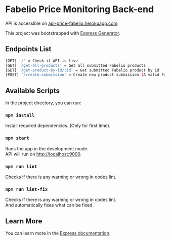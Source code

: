 # Fabelio Price Monitoring Back-end

API is accessible on [api-price-fabelio.herokuapp.com](https://api-price-fabelio.herokuapp.com).<br />

This project was bootstrapped with [Express Generator](https://expressjs.com/en/starter/generator.html).

## Endpoints List

``` bash
[GET] '/' = Check if API is live
[GET] '/get-all-products' = Get all submitted Fabelio products
[GET] '/get-product-by-id/:id' = Get submitted Fabelio product by id
[POST] '/create-submission' = Create new product submission (A valid Fabelio product link is needed)
```

## Available Scripts

In the project directory, you can run:

### `npm install`

Install required dependencies. (Only for first time).

### `npm start`

Runs the app in the development mode.<br />
API will run on [http://localhost:9000](http://localhost:9000).

### `npm run lint`

Checks if there is any warning or wrong in codes lint.

### `npm run lint-fix`

Checks if there is any warning or wrong in codes lint.<br />
And automatically fixes what can be fixed.

## Learn More

You can learn more in the [Express documentation](https://expressjs.com/).